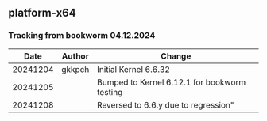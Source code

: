 
## **platform-x64**

### **Tracking from bookworm 04.12.2024**

|Date|Author|Change
|---|---|---|
|20241204|gkkpch|Initial Kernel 6.6.32
|20241205||Bumped to Kernel 6.12.1 for bookworm testing
|20241208||Reversed to 6.6.y due to regression"









